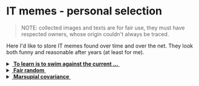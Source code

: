 # IT memes - personal selection

> NOTE: collected images and texts are for fair use, they must have respected owners, whose origin couldn't always be traced.

Here I'd like to store IT memes found over time and over the net. They look both funny and reasonable after years (at least for me).

<details>
<summary><ins>&nbsp;<b>To learn is to swim against the current ...</b>&nbsp;</ins></summary>
&nbsp;
  
![West meets East](https://img.shields.io/badge/West_meets-East-yellow)

![... then IT must be a waterfall.](../_rsc/_img/ITLearnWaterfall_horiz.png)

The grain of truth in this wisdom is that 

* No other knowledge erodes so quickly as the IT tech stack - languages, markup, frameworks, UX guidelines, and their IDEs (sub)emerge, and mutate annually.<sup>:violin:</sup>
* In the horizontal dimension a developer can't stick to a favorite syntax and must be competent with a wide tech stack.

_Mobilis in Mobili_

&nbsp;&nbsp;&nbsp;&nbsp;&nbsp;&nbsp;<sup>:violin:</sup> <sub>Javascript/HTML, which one learned in 2000, remains only as basic syntax. It went through numerous libs, polyfills, jQuery, and other cool tools and at the moment transformed into single-page frameworks, which rule web dev.</sub>

**Solution?**

> Don't swim against the current. Stay in the river, become the river; and the river is already going to the sea. This is the great teaching.\
— Rajneesh, aka Osho (1931-1990

Translated east-to-west this means: find a sinecure in a big corporation.

---------
</details>

<details>
<summary><ins>&nbsp;<b>Fair random</b>&nbsp;</ins></summary>
&nbsp;

![pseudo random](https://img.shields.io/badge/pseudo-random-yellow) ![new GUID](https://img.shields.io/badge/new-GUID-blue) 

![Guaranted random by fair dice roll](../_rsc/_img/IT-meme.random-number.png)

---------
</details>

<details>
<summary><ins>&nbsp;<b>Marsupial covariance</b>&nbsp;</ins></summary>
&nbsp;

![new GUID](https://img.shields.io/badge/clean_code-OOD-blue) 

https://www.snopes.com/fact-check/shoot-me-kangaroo-down-sport/

---------
</details>
